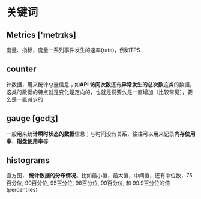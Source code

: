 
# 关键词

## Metrics ['metrɪks]

度量、指标，度量一系列事件发生的速率(rate)，例如TPS



## counter 

计数据，用来统计总量信息；如**API 访问次数**还有**异常发生的总次数**这类的数据，这类的数据的特点就是变化是定向的，也就是说要么是一直增加（比较常见），要么是一直减少的



## gauge [ɡedʒ] 

一般用来统**计瞬时状态的数据**信息；与时间没有关系，往往可以用来记录**内存使用率**、**磁盘使用率**等



## histograms 

直方图， **统计数据的分布情况**。比如最小值，最大值，中间值，还有中位数，75百分位, 90百分位, 95百分位, 98百分位, 99百分位, 和 99.9百分位的值(percentiles)